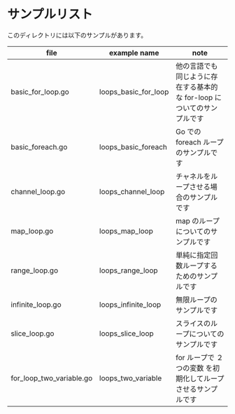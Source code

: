# サンプルリスト

このディレクトリには以下のサンプルがあります。

|file|example name|note|
|----|------------|----|
|basic\_for\_loop.go|loops\_basic\_for\_loop|他の言語でも同じように存在する基本的な for-loop についてのサンプルです|
|basic\_foreach.go|loops\_basic\_foreach|Go での foreach ループのサンプルです|
|channel\_loop.go|loops\_channel\_loop|チャネルをループさせる場合のサンプルです|
|map\_loop.go|loops\_map\_loop|map のループについてのサンプルです|
|range\_loop.go|loops\_range\_loop|単純に指定回数ループするためのサンプルです|
|infinite\_loop.go|loops\_infinite\_loop|無限ループのサンプルです|
|slice\_loop.go|loops\_slice\_loop|スライスのループについてのサンプルです|
|for\_loop\_two\_variable.go|loops\_two\_variable|for ループで ２つの変数 を初期化してループさせるサンプルです|
